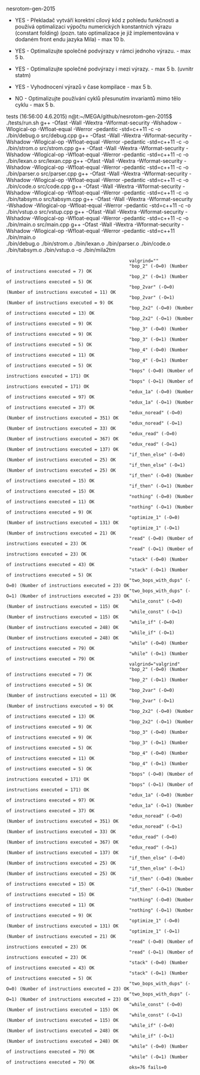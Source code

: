 nesrotom-gen-2015

- YES - Překladač vytváří korektní cílový kód z pohledu funkčnosti a používá optimalizaci výpočtu numerických konstantních výrazu (constant folding) (pozn. tato optimalizace je již implementována v dodaném front endu jazyka Mila) - max 10 b.

- YES - Optimalizujte společné podvýrazy v rámci jednoho výrazu. - max 5 b.

- YES - Optimalizujte společné podvýrazy i mezi výrazy. - max 5 b. (uvnitr statm)

- YES - Vyhodnocení výrazů v čase kompilace - max 5 b.

- NO - Optimalizujte používání cyklů přesunutím invariantů mimo tělo cyklu - max 5 b.

tests (16:56:00 4.6.2015)
	n@t:~/MEGA/github/nesrotom-gen-2015$ ./tests/run.sh
	g++ -Ofast -Wall -Wextra -Wformat-security -Wshadow -Wlogical-op -Wfloat-equal -Werror -pedantic -std=c++11 -c -o ./bin/debug.o src/debug.cpp 
	g++ -Ofast -Wall -Wextra -Wformat-security -Wshadow -Wlogical-op -Wfloat-equal -Werror -pedantic -std=c++11 -c -o ./bin/strom.o src/strom.cpp 
	g++ -Ofast -Wall -Wextra -Wformat-security -Wshadow -Wlogical-op -Wfloat-equal -Werror -pedantic -std=c++11 -c -o ./bin/lexan.o src/lexan.cpp 
	g++ -Ofast -Wall -Wextra -Wformat-security -Wshadow -Wlogical-op -Wfloat-equal -Werror -pedantic -std=c++11 -c -o ./bin/parser.o src/parser.cpp 
	g++ -Ofast -Wall -Wextra -Wformat-security -Wshadow -Wlogical-op -Wfloat-equal -Werror -pedantic -std=c++11 -c -o ./bin/code.o src/code.cpp 
	g++ -Ofast -Wall -Wextra -Wformat-security -Wshadow -Wlogical-op -Wfloat-equal -Werror -pedantic -std=c++11 -c -o ./bin/tabsym.o src/tabsym.cpp 
	g++ -Ofast -Wall -Wextra -Wformat-security -Wshadow -Wlogical-op -Wfloat-equal -Werror -pedantic -std=c++11 -c -o ./bin/vstup.o src/vstup.cpp 
	g++ -Ofast -Wall -Wextra -Wformat-security -Wshadow -Wlogical-op -Wfloat-equal -Werror -pedantic -std=c++11 -c -o ./bin/main.o src/main.cpp 
	g++ -Ofast -Wall -Wextra -Wformat-security -Wshadow -Wlogical-op -Wfloat-equal -Werror -pedantic -std=c++11 ./bin/main.o \
													      ./bin/debug.o ./bin/strom.o ./bin/lexan.o ./bin/parser.o ./bin/code.o ./bin/tabsym.o ./bin/vstup.o -o ./bin/mila2tm 


											      valgrind=""
											      "bop_2" (-O=0) (Number of instructions executed = 7) OK
											      "bop_2" (-O=1) (Number of instructions executed = 5) OK
											      "bop_2var" (-O=0) (Number of instructions executed = 11) OK
											      "bop_2var" (-O=1) (Number of instructions executed = 9) OK
											      "bop_2x2" (-O=0) (Number of instructions executed = 13) OK
											      "bop_2x2" (-O=1) (Number of instructions executed = 9) OK
											      "bop_3" (-O=0) (Number of instructions executed = 9) OK
											      "bop_3" (-O=1) (Number of instructions executed = 5) OK
											      "bop_4" (-O=0) (Number of instructions executed = 11) OK
											      "bop_4" (-O=1) (Number of instructions executed = 5) OK
											      "bops" (-O=0) (Number of instructions executed = 171) OK
											      "bops" (-O=1) (Number of instructions executed = 171) OK
											      "edux_1a" (-O=0) (Number of instructions executed = 97) OK
											      "edux_1a" (-O=1) (Number of instructions executed = 37) OK
											      "edux_noread" (-O=0) (Number of instructions executed = 351) OK
											      "edux_noread" (-O=1) (Number of instructions executed = 33) OK
											      "edux_read" (-O=0) (Number of instructions executed = 367) OK
											      "edux_read" (-O=1) (Number of instructions executed = 137) OK
											      "if_then_else" (-O=0) (Number of instructions executed = 25) OK
											      "if_then_else" (-O=1) (Number of instructions executed = 25) OK
											      "if_then" (-O=0) (Number of instructions executed = 15) OK
											      "if_then" (-O=1) (Number of instructions executed = 15) OK
											      "nothing" (-O=0) (Number of instructions executed = 11) OK
											      "nothing" (-O=1) (Number of instructions executed = 9) OK
											      "optimize_1" (-O=0) (Number of instructions executed = 131) OK
											      "optimize_1" (-O=1) (Number of instructions executed = 21) OK
											      "read" (-O=0) (Number of instructions executed = 23) OK
											      "read" (-O=1) (Number of instructions executed = 23) OK
											      "stack" (-O=0) (Number of instructions executed = 43) OK
											      "stack" (-O=1) (Number of instructions executed = 5) OK
											      "two_bops_with_dups" (-O=0) (Number of instructions executed = 23) OK
											      "two_bops_with_dups" (-O=1) (Number of instructions executed = 23) OK
											      "while_const" (-O=0) (Number of instructions executed = 115) OK
											      "while_const" (-O=1) (Number of instructions executed = 115) OK
											      "while_if" (-O=0) (Number of instructions executed = 248) OK
											      "while_if" (-O=1) (Number of instructions executed = 248) OK
											      "while" (-O=0) (Number of instructions executed = 79) OK
											      "while" (-O=1) (Number of instructions executed = 79) OK
											      valgrind="valgrind"
											      "bop_2" (-O=0) (Number of instructions executed = 7) OK
											      "bop_2" (-O=1) (Number of instructions executed = 5) OK
											      "bop_2var" (-O=0) (Number of instructions executed = 11) OK
											      "bop_2var" (-O=1) (Number of instructions executed = 9) OK
											      "bop_2x2" (-O=0) (Number of instructions executed = 13) OK
											      "bop_2x2" (-O=1) (Number of instructions executed = 9) OK
											      "bop_3" (-O=0) (Number of instructions executed = 9) OK
											      "bop_3" (-O=1) (Number of instructions executed = 5) OK
											      "bop_4" (-O=0) (Number of instructions executed = 11) OK
											      "bop_4" (-O=1) (Number of instructions executed = 5) OK
											      "bops" (-O=0) (Number of instructions executed = 171) OK
											      "bops" (-O=1) (Number of instructions executed = 171) OK
											      "edux_1a" (-O=0) (Number of instructions executed = 97) OK
											      "edux_1a" (-O=1) (Number of instructions executed = 37) OK
											      "edux_noread" (-O=0) (Number of instructions executed = 351) OK
											      "edux_noread" (-O=1) (Number of instructions executed = 33) OK
											      "edux_read" (-O=0) (Number of instructions executed = 367) OK
											      "edux_read" (-O=1) (Number of instructions executed = 137) OK
											      "if_then_else" (-O=0) (Number of instructions executed = 25) OK
											      "if_then_else" (-O=1) (Number of instructions executed = 25) OK
											      "if_then" (-O=0) (Number of instructions executed = 15) OK
											      "if_then" (-O=1) (Number of instructions executed = 15) OK
											      "nothing" (-O=0) (Number of instructions executed = 11) OK
											      "nothing" (-O=1) (Number of instructions executed = 9) OK
											      "optimize_1" (-O=0) (Number of instructions executed = 131) OK
											      "optimize_1" (-O=1) (Number of instructions executed = 21) OK
											      "read" (-O=0) (Number of instructions executed = 23) OK
											      "read" (-O=1) (Number of instructions executed = 23) OK
											      "stack" (-O=0) (Number of instructions executed = 43) OK
											      "stack" (-O=1) (Number of instructions executed = 5) OK
											      "two_bops_with_dups" (-O=0) (Number of instructions executed = 23) OK
											      "two_bops_with_dups" (-O=1) (Number of instructions executed = 23) OK
											      "while_const" (-O=0) (Number of instructions executed = 115) OK
											      "while_const" (-O=1) (Number of instructions executed = 115) OK
											      "while_if" (-O=0) (Number of instructions executed = 248) OK
											      "while_if" (-O=1) (Number of instructions executed = 248) OK
											      "while" (-O=0) (Number of instructions executed = 79) OK
											      "while" (-O=1) (Number of instructions executed = 79) OK
											      oks=76 fails=0

